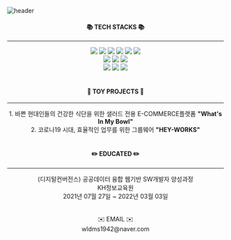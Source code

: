 ![header](https://capsule-render.vercel.app/api?type=waving&color=auto&height=300&section=header&text=Hello%20Jieun%20World&fontSize=50)


<div align=center><h4>📚 TECH STACKS 📚</h4></div>
<hr>
<div align=center> 
  <img src="https://img.shields.io/badge/java-007396?style=for-the-badge&logo=java&logoColor=white"> 
  <img src="https://img.shields.io/badge/html5-E34F26?style=for-the-badge&logo=html5&logoColor=white"> 
  <img src="https://img.shields.io/badge/css-1572B6?style=for-the-badge&logo=css3&logoColor=white"> 
  <img src="https://img.shields.io/badge/javascript-F7DF1E?style=for-the-badge&logo=javascript&logoColor=black"> 
  <img src="https://img.shields.io/badge/jquery-0769AD?style=for-the-badge&logo=jquery&logoColor=white">
  <img src="https://img.shields.io/badge/json-000000?style=for-the-badge&logo=json&logoColor=white">
  <br>
  
  <img src="https://img.shields.io/badge/oracle-F80000?style=for-the-badge&logo=oracle&logoColor=white"> 
  <img src="https://img.shields.io/badge/spring-6DB33F?style=for-the-badge&logo=spring&logoColor=white">
  <img src="https://img.shields.io/badge/bootstrap-7952B3?style=for-the-badge&logo=bootstrap&logoColor=white">
  <br>
  <img src="https://img.shields.io/badge/apache tomcat-F8DC75?style=for-the-badge&logo=apachetomcat&logoColor=white">
  <img src="https://img.shields.io/badge/fontawesome-339AF0?style=for-the-badge&logo=fontawesome&logoColor=white">
  <img src="https://img.shields.io/badge/github-181717?style=for-the-badge&logo=github&logoColor=white">
  <br>
</div>
<br>

<div align=center><h4> 🧸 TOY PROJECTS 🧸 </h4></div>
<hr>
<div align=center>
1. 바쁜 현대인들의 건강한 식단을 위한 샐러드 전용 E-COMMERCE플랫폼 <b>"What's In My Bowl"</b>
<br>
2. 코로나19 시대, 효율적인 업무를 위한 그룹웨어 <b>"HEY-WORKS"</b>
</div>
<br>

<div align=center><h4> ✏️ EDUCATED ✏️ </h4></div>
<hr>
<div align=center>
(디지털컨버전스) 공공데이터 융합 웹기반 SW개발자 양성과정<br>
KH정보교육원<br>
2021년 07월 27일 ~ 2022년 03월 03일
</div>
<br>

<br>
<div align=center>✉️ EMAIL ✉️</div>
<div align=center> wldms1942@naver.com </div>

<!--
**jieunGit/jieunGit** is a ✨ _special_ ✨ repository because its `README.md` (this file) appears on your GitHub profile.

Here are some ideas to get you started:

- 🔭 I’m currently working on ...
- 🌱 I’m currently learning ...
- 👯 I’m looking to collaborate on ...
- 🤔 I’m looking for help with ...
- 💬 Ask me about ...
- 📫 How to reach me: ...
- 😄 Pronouns: ...
- ⚡ Fun fact: ...
-->
